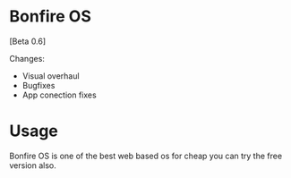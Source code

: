 
# Bonfire OS
[Beta 0.6]

Changes:
- Visual overhaul
- Bugfixes
- App conection fixes

# Usage
Bonfire OS is one of the best web based os for cheap
you can try the free version also.
